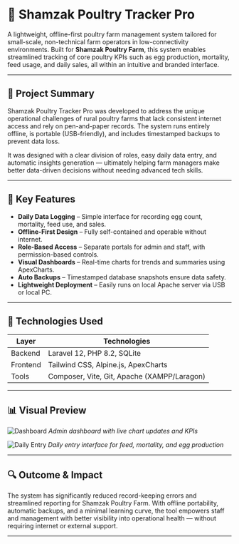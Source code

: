 # 🐔 Shamzak Poultry Tracker Pro

A lightweight, offline-first poultry farm management system tailored for small-scale, non-technical farm operators in low-connectivity environments. Built for **Shamzak Poultry Farm**, this system enables streamlined tracking of core poultry KPIs such as egg production, mortality, feed usage, and daily sales, all within an intuitive and branded interface.

---

## 📌 Project Summary

Shamzak Poultry Tracker Pro was developed to address the unique operational challenges of rural poultry farms that lack consistent internet access and rely on pen-and-paper records. The system runs entirely offline, is portable (USB-friendly), and includes timestamped backups to prevent data loss. 

It was designed with a clear division of roles, easy daily data entry, and automatic insights generation — ultimately helping farm managers make better data-driven decisions without needing advanced tech skills.

---

## 🧠 Key Features

- **Daily Data Logging** – Simple interface for recording egg count, mortality, feed use, and sales.
- **Offline-First Design** – Fully self-contained and operable without internet.
- **Role-Based Access** – Separate portals for admin and staff, with permission-based controls.
- **Visual Dashboards** – Real-time charts for trends and summaries using ApexCharts.
- **Auto Backups** – Timestamped database snapshots ensure data safety.
- **Lightweight Deployment** – Easily runs on local Apache server via USB or local PC.

---

## 🧪 Technologies Used

| Layer | Technologies |
|-------|--------------|
| Backend | Laravel 12, PHP 8.2, SQLite |
| Frontend | Tailwind CSS, Alpine.js, ApexCharts |
| Tools | Composer, Vite, Git, Apache (XAMPP/Laragon) |

---

## 📊 Visual Preview

![Dashboard](https://github.com/user-attachments/assets/f71518cd-71b0-416e-aa82-7f3ebbb0b455")
*Admin dashboard with live chart updates and KPIs*

![Daily Entry](https://github.com/user-attachments/assets/de52f56e-e6ad-4801-8982-8e82f44015fa")
*Daily entry interface for feed, mortality, and egg production*

---

## 🔍 Outcome & Impact

The system has significantly reduced record-keeping errors and streamlined reporting for Shamzak Poultry Farm. With offline portability, automatic backups, and a minimal learning curve, the tool empowers staff and management with better visibility into operational health — without requiring internet or external support.

---


